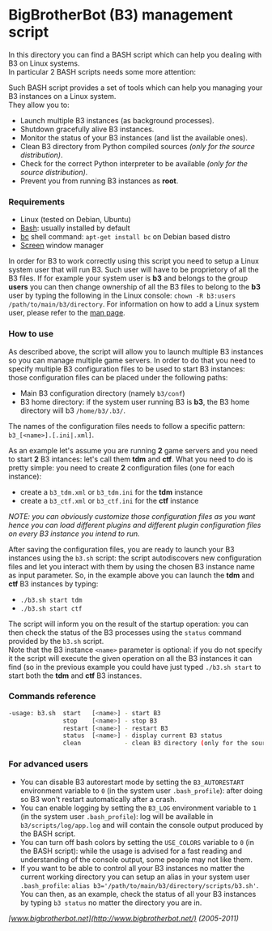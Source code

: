 BigBrotherBot (B3) management script
====================================

In this directory you can find a BASH script which can help you dealing with B3 on Linux systems.  
In particular 2 BASH scripts needs some more attention:

Such BASH script provides a set of tools which can help you managing your B3 instances on a Linux system.  
They allow you to: 

* Launch multiple B3 instances (as background processes).
* Shutdown gracefully alive B3 instances.
* Monitor the status of your B3 instances (and list the available ones).
* Clean B3 directory from Python compiled sources _(only for the source distribution)_.
* Check for the correct Python interpreter to be available _(only for the source distribution)_.
* Prevent you from running B3 instances as **root**.

### Requirements

* Linux (tested on Debian, Ubuntu)
* [Bash](https://www.gnu.org/software/bash/): usually installed by default
* [bc](https://www.gnu.org/software/bc/manual/html_mono/bc.html) shell command: `apt-get install bc` on Debian based distro
* [Screen](http://linux.die.net/man/1/screen) window manager

In order for B3 to work correctly using this script you need to setup a Linux system user that will run B3. Such user
will have to be proprietory of all the B3 files. If for example your system user is **b3** and belongs to the group **users** 
you can then change ownership of all the B3 files to belong to the **b3** user by typing the following in the Linux console: 
`chown -R b3:users /path/to/main/b3/directory`. For information on how to add a Linux system user, please refer to
the [man page](http://linux.die.net/man/8/useradd).

### How to use

As described above, the script will allow you to launch multiple B3 instances so you can manage multiple game servers.
In order to do that you need to specify multiple B3 configuration files to be used to start B3 instances: those 
configuration files can be placed under the following paths:
 
* Main B3 configuration directory (namely `b3/conf`)
* B3 home directory: if the system user running B3 is **b3**, the B3 home directory will b3 `/home/b3/.b3/`.
 
The names of the configuration files needs to follow a specific pattern: `b3_[<name>].[.ini|.xml]`.  

As an example let's assume you are running **2** game servers and you need to start **2** B3 intances: let's call them 
**tdm** and **ctf**. What you need to do is pretty simple: you need to create **2** configuration files (one for each instance):

* create a `b3_tdm.xml` or `b3_tdm.ini` for the **tdm** instance
* create a `b3_ctf.xml` or `b3_ctf.ini` for the **ctf** instance

*NOTE: you can obviously customize those configuration files as you want hence you can load different plugins and 
different plugin configuration files on every B3 instance you intend to run.*

After saving the configuration files, you are ready to launch your B3 instances using the `b3.sh` script: the script 
autodiscovers new configuration files and let you interact with them by using the chosen B3 instance name as input parameter.
So, in the example above you can launch the **tdm** and **ctf** B3 instances by typing:

* `./b3.sh start tdm`
* `./b3.sh start ctf`

The script will inform you on the result of the startup operation: you can then check the status of the B3 processes
using the `status` command provided by the `b3.sh` script.  
Note that the B3 instance `<name>` parameter is optional: if you do not specify it the script will execute the given 
operation on all the B3 instances it can find (so in the previous example you could have just typed `./b3.sh start` to 
start both the **tdm** and **ctf** B3 instances.

### Commands reference

```bash
-usage: b3.sh  start   [<name>] - start B3
               stop    [<name>] - stop B3
               restart [<name>] - restart B3
               status  [<name>] - display current B3 status
               clean            - clean B3 directory (only for the source distribution)
```

### For advanced users

* You can disable B3 autorestart mode by setting the `B3_AUTORESTART` environment variable to `0` (in the system user 
  `.bash_profile`): after doing so B3 won't restart automatically after a crash.
* You can enable logging by setting the `B3_LOG` environment variable to `1` (in the system user `.bash_profile`): log 
  will be available in `b3/scripts/log/app.log` and will contain the console output produced by the BASH script.
* You can turn off bash colors by setting the `USE_COLORS` variable to `0` (in the BASH script): while the usage is 
  advised for a fast reading and understanding of the console output, some people may not like them.
* If you want to be able to control all your B3 instances no matter the current working directory you can setup an alias
  in your system user `.bash_profile`: `alias b3='/path/to/main/b3/directory/scripts/b3.sh'`. You can then, as an example,
  check the status of all your B3 instances by typing `b3 status` no matter the directory you are in.

_[www.bigbrotherbot.net](http://www.bigbrotherbot.net/) (2005-2011)_
